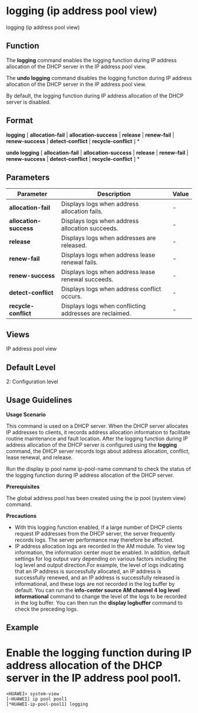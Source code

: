 logging (ip address pool view)
==============================

logging (ip address pool view)

Function
--------

The **logging** command enables the logging function during IP address allocation of the DHCP server in the IP address pool view.

The **undo logging** command disables the logging function during IP address allocation of the DHCP server in the IP address pool view.

By default, the logging function during IP address allocation of the DHCP server is disabled.



Format
------

**logging** [ **allocation-fail** | **allocation-success** | **release** | **renew-fail** | **renew-success** | **detect-conflict** | **recycle-conflict** ] \*

**undo logging** [ **allocation-fail** | **allocation-success** | **release** | **renew-fail** | **renew-success** | **detect-conflict** | **recycle-conflict** ] \*



Parameters
----------

| Parameter | Description | Value |
| --- | --- | --- |
| **allocation-fail** | Displays logs when address allocation fails. | - |
| **allocation-success** | Displays logs when address allocation succeeds. | - |
| **release** | Displays logs when addresses are released. | - |
| **renew-fail** | Displays logs when address lease renewal fails. | - |
| **renew-success** | Displays logs when address lease renewal succeeds. | - |
| **detect-conflict** | Displays logs when address conflict occurs. | - |
| **recycle-conflict** | Displays logs when conflicting addresses are reclaimed. | - |




Views
-----

IP address pool view



Default Level
-------------

2: Configuration level



Usage Guidelines
----------------

**Usage Scenario**

This command is used on a DHCP server. When the DHCP server allocates IP addresses to clients, it records address allocation information to facilitate routine maintenance and fault location. After the logging function during IP address allocation of the DHCP server is configured using the **logging** command, the DHCP server records logs about address allocation, conflict, lease renewal, and release.

Run the display ip pool name ip-pool-name command to check the status of the logging function during IP address allocation of the DHCP server.

**Prerequisites**

The global address pool has been created using the ip pool (system view) command.

**Precautions**

* With this logging function enabled, if a large number of DHCP clients request IP addresses from the DHCP server, the server frequently records logs. The server performance may therefore be affected.
* IP address allocation logs are recorded in the AM module. To view log information, the information center must be enabled. In addition, default settings for log output vary depending on various factors including the log level and output direction.For example, the level of logs indicating that an IP address is successfully allocated, an IP address is successfully renewed, and an IP address is successfully released is informational, and these logs are not recorded in the log buffer by default. You can run the **info-center source AM channel 4 log level informational** command to change the level of the logs to be recorded in the log buffer. You can then run the **display logbuffer** command to check the preceding logs.


Example
-------

# Enable the logging function during IP address allocation of the DHCP server in the IP address pool pool1.
```
<HUAWEI> system-view
[~HUAWEI] ip pool pool1
[*HUAWEI-ip-pool-pool1] logging

```